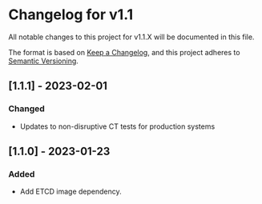 # Changelog for v1.1

All notable changes to this project for v1.1.X will be documented in this file.

The format is based on [Keep a Changelog](https://keepachangelog.com/en/1.0.0/),
and this project adheres to [Semantic Versioning](https://semver.org/spec/v2.0.0.html).

## [1.1.1] - 2023-02-01

### Changed
- Updates to non-disruptive CT tests for production systems

## [1.1.0] - 2023-01-23

### Added
- Add ETCD image dependency.
